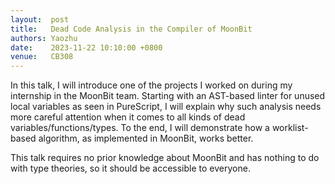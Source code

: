 ```yaml
--- 
layout:  post 
title:   Dead Code Analysis in the Compiler of MoonBit
authors: Yaozhu
date:    2023-11-22 10:10:00 +0800
venue:   CB308
--- 
```


In this talk, I will introduce one of the projects I worked on during my internship in the MoonBit team. Starting with an AST-based linter for unused local variables as seen in PureScript, I will explain why such analysis needs more careful attention when it comes to all kinds of dead variables/functions/types. To the end, I will demonstrate how a worklist-based algorithm, as implemented in MoonBit, works better.

This talk requires no prior knowledge about MoonBit and has nothing to do with type theories, so it should be accessible to everyone.
